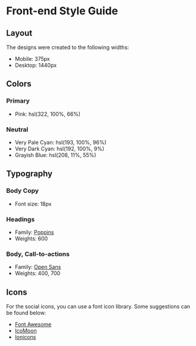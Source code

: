 # Front-end Style Guide

## Layout

The designs were created to the following widths:

- Mobile: 375px
- Desktop: 1440px

## Colors

### Primary

- Pink: hsl(322, 100%, 66%)

### Neutral

- Very Pale Cyan: hsl(193, 100%, 96%)
- Very Dark Cyan: hsl(192, 100%, 9%)
- Grayish Blue: hsl(208, 11%, 55%)

## Typography

### Body Copy

- Font size: 18px

### Headings

- Family: [Poppins](https://fonts.google.com/specimen/Poppins)
- Weights: 600

### Body, Call-to-actions

- Family: [Open Sans](https://fonts.google.com/specimen/Open+Sans)
- Weights: 400, 700

## Icons

For the social icons, you can use a font icon library. Some suggestions can be found below:

- [Font Awesome](https://fontawesome.com/) <link rel="stylesheet" href="https://cdnjs.cloudflare.com/ajax/libs/font-awesome/5.1.0/css/v4-shims.min.css" integrity="sha512-p++g4gkFY8DBqLItjIfuKJPFvTPqcg2FzOns2BNaltwoCOrXMqRIOqgWqWEvuqsj/3aVdgoEo2Y7X6SomTfUPA==" crossorigin="anonymous" referrerpolicy="no-referrer" />
- [IcoMoon](https://icomoon.io/)
- [Ionicons](https://ionicons.com/)